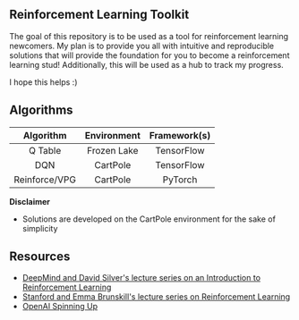 ## Reinforcement Learning Toolkit

The goal of this repository is to be used as a tool for reinforcement learning newcomers. My plan is to provide you all with intuitive and reproducible solutions that will provide the foundation for you to become a reinforcement learning stud! Additionally, this will be used as a hub to track my progress.

I hope this helps :)

## Algorithms
| Algorithm | Environment | Framework(s) |
| :-------: | :------------: | :----------: |
| Q Table   | Frozen Lake    | TensorFlow   |
| DQN       | CartPole       | TensorFlow   |
| Reinforce/VPG | CartPole       | PyTorch      |

**Disclaimer**
- Solutions are developed on the CartPole environment for the sake of simplicity

## Resources
- [DeepMind and David Silver's lecture series on an Introduction to Reinforcement Learning](https://youtube.com/playlist?list=PLqYmG7hTraZBiG_XpjnPrSNw-1XQaM_gB) <br>
- [Stanford and Emma Brunskill's lecture series on Reinforcement Learning](https://youtube.com/playlist?list=PLoROMvodv4rOSOPzutgyCTapiGlY2Nd8u) <br>
- [OpenAI Spinning Up](https://spinningup.openai.com/en/latest/)

